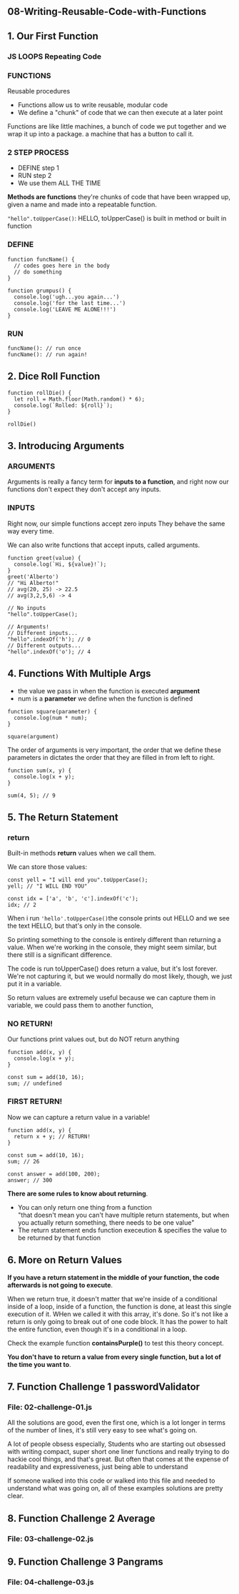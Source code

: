 ## 08-Writing-Reusable-Code-with-Functions

## 1. Our First Function

### JS LOOPS Repeating Code

### FUNCTIONS

Reusable procedures

- Functions allow us to write reusable, modular code
- We define a "chunk" of code that we can then execute at a later point

Functions are like little machines, a bunch of code we put together and we wrap it up into a package. a machine that has a button to call it.

### 2 STEP PROCESS

- DEFINE step 1
- RUN step 2
- We use them ALL THE TIME

**Methods are functions** they're chunks of code that have been wrapped up, given a name and made into a repeatable function.

`"hello".toUpperCase()`: HELLO, toUpperCase() is built in method or built in function

### DEFINE

```
function funcName() {
  // codes goes here in the body
  // do something
}
```

```
function grumpus() {
  console.log('ugh...you again...')
  console.log('for the last time...')
  console.log('LEAVE ME ALONE!!!')
}
```

### RUN

```
funcName(): // run once
funcName(): // run again!
```

## 2. Dice Roll Function

```
function rollDie() {
  let roll = Math.floor(Math.random() * 6);
  console.log(`Rolled: ${roll}`);
}

rollDie()
```

## 3. Introducing Arguments

### ARGUMENTS

Arguments is really a fancy term for **inputs to a function**, and right now our functions don't expect they don't accept any inputs.

### INPUTS

Right now, our simple functions accept zero inputs They behave the same way every time.

We can also write functions that accept inputs, called arguments.

```
function greet(value) {
  console.log(`Hi, ${value}!`);
}
greet('Alberto')
// "Hi Alberto!"
// avg(20, 25) -> 22.5
// avg(3,2,5,6) -> 4
```

```
// No inputs
"hello".toUpperCase();

// Arguments!
// Different inputs...
"hello".indexOf('h'); // 0
// Different outputs...
"hello".indexOf('o'); // 4
```

## 4. Functions With Multiple Args

- the value we pass in when the function is executed **argument**
- num is a **parameter** we define when the function is defined

```
function square(parameter) {
  console.log(num * num);
}

square(argument)
```

The order of arguments is very important, the order that we define these parameters in dictates the order that they are filled in from left to right.

```
function sum(x, y) {
  console.log(x + y);
}

sum(4, 5); // 9
```

## 5. The Return Statement

### return

Built-in methods **return** values when we call them.

We can store those values:

```
const yell = "I will end you".toUpperCase();
yell; // "I WILL END YOU"

const idx = ['a', 'b', 'c'].indexOf('c');
idx; // 2
```

When i run `'hello'.toUpperCase()`the console prints out HELLO and we see the text HELLO, but that's only in the console.

So printing something to the console is entirely different than returning a value. When we're working in the console, they might seem similar, but there still is a significant difference.

The code is run toUpperCase() does return a value, but it's lost forever. We're not capturing it, but we would normally do most likely, though, we just put it in a variable.

So return values are extremely useful because we can capture them in variable, we could pass them to another function,

### NO RETURN!

Our functions print values out, but do NOT return anything

```
function add(x, y) {
  console.log(x + y);
}

const sum = add(10, 16);
sum; // undefined
```

### FIRST RETURN!

Now we can capture a return value in a variable!

```
function add(x, y) {
  return x + y; // RETURN!
}

const sum = add(10, 16);
sum; // 26

const answer = add(100, 200);
answer; // 300
```

**There are some rules to know about returning**.

- You can only return one thing from a function  
  "that doesn't mean you can't have multiple return statements, but when you actually return something, there needs to be one value"
- The return statement ends function execeution & specifies the value to be returned by that function

## 6. More on Return Values
**If you have a return statement in the middle of your function, the code afterwards is not going to execute**.

When we return true, it doesn't matter that we're inside of a conditional inside of a loop, inside of a function, the function is done, at least this single execution of it. WHen we called it with this array, it's done. So it's not like a return is only going to break out of one code block. It has the power to halt the entire function, even though it's in a conditional in a loop.

Check the example function **containsPurple()** to test this theory concept.

**You don't have to return a value from  every single function, but a lot of the time you want to**.


## 7. Function Challenge 1 passwordValidator
### File: 02-challenge-01.js
All the solutions are good, even the first one, which is a lot longer in terms of the number of lines, it's still very easy to see what's going on.

A lot of people obsess especially, Students who are starting out obsessed with writing compact, super short one liner functions and really trying to do hackie cool things, and that's great. But often that comes at the expense of readability and expressiveness, just being able to understand

If someone walked into this code or walked into this file and needed to understand what was going on, all of these examples solutions are pretty clear.

## 8. Function Challenge 2 Average
### File: 03-challenge-02.js

## 9. Function Challenge 3 Pangrams
### File: 04-challenge-03.js